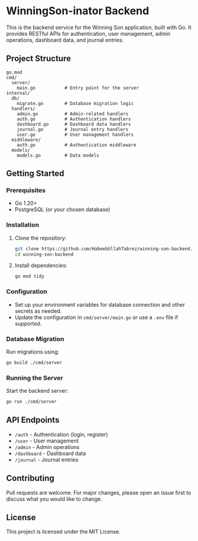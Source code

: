 # WinningSon-inator Backend

This is the backend service for the Winning Son application, built with Go. It provides RESTful APIs for authentication, user management, admin operations, dashboard data, and journal entries.

## Project Structure

```
go.mod
cmd/
  server/
    main.go           # Entry point for the server
internal/
  db/
    migrate.go        # Database migration logic
  handlers/
    admin.go          # Admin-related handlers
    auth.go           # Authentication handlers
    dashboard.go      # Dashboard data handlers
    journal.go        # Journal entry handlers
    user.go           # User management handlers
  middleware/
    auth.go           # Authentication middleware
  models/
    models.go         # Data models
```

## Getting Started

### Prerequisites
- Go 1.20+
- PostgreSQL (or your chosen database)

### Installation
1. Clone the repository:
   ```sh
   git clone https://github.com/HabeebUllahTabrez/winning-son-backend.git
   cd winning-son-backend
   ```
2. Install dependencies:
   ```sh
   go mod tidy
   ```

### Configuration
- Set up your environment variables for database connection and other secrets as needed.
- Update the configuration in `cmd/server/main.go` or use a `.env` file if supported.

### Database Migration
Run migrations using:
```sh
go build ./cmd/server
```

### Running the Server
Start the backend server:
```sh
go run ./cmd/server
```

## API Endpoints
- `/auth`      - Authentication (login, register)
- `/user`      - User management
- `/admin`     - Admin operations
- `/dashboard` - Dashboard data
- `/journal`   - Journal entries

## Contributing
Pull requests are welcome. For major changes, please open an issue first to discuss what you would like to change.

## License
This project is licensed under the MIT License.
